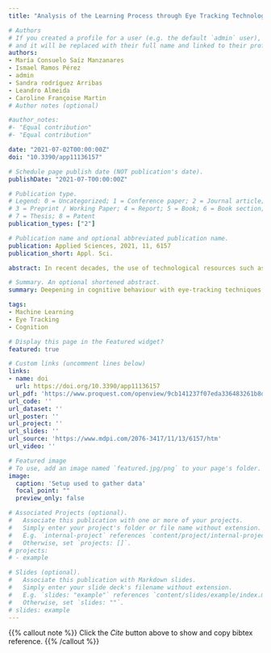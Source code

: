 ```yaml
---
title: "Analysis of the Learning Process through Eye Tracking Technology and Feature Selection Techniques"

# Authors
# If you created a profile for a user (e.g. the default `admin` user), write the username (folder name) here 
# and it will be replaced with their full name and linked to their profile.
authors:
- María Consuelo Saíz Manzanares
- Ismael Ramos Pérez
- admin
- Sandra rodríguez Arribas
- Leandro Almeida
- Caroline Françoise Martin
# Author notes (optional)

#author_notes:
#- "Equal contribution"
#- "Equal contribution"

date: "2021-07-02T00:00:00Z"
doi: "10.3390/app11136157"

# Schedule page publish date (NOT publication's date).
publishDate: "2021-07-T00:00:00Z"

# Publication type.
# Legend: 0 = Uncategorized; 1 = Conference paper; 2 = Journal article;
# 3 = Preprint / Working Paper; 4 = Report; 5 = Book; 6 = Book section;
# 7 = Thesis; 8 = Patent
publication_types: ["2"]

# Publication name and optional abbreviated publication name.
publication: Applied Sciences, 2021, 11, 6157
publication_short: Appl. Sci.

abstract: In recent decades, the use of technological resources such as the eye tracking methodology is providing cognitive researchers with important tools to better understand the learning process. However, the interpretation of the metrics requires the use of supervised and unsupervised learning techniques. The main goal of this study was to analyse the results obtained with the eye tracking methodology by applying statistical tests and supervised and unsupervised machine learning techniques, and to contrast the effectiveness of each one. The parameters of fixations, saccades, blinks and scan path, and the results in a puzzle task were found. The statistical study concluded that no significant differences were found between participants in solving the crossword puzzle task; significant differences were only detected in the parameters saccade amplitude minimum and saccade velocity minimum. On the other hand, this study, with supervised machine learning techniques, provided possible features for analysis, some of them different from those used in the statistical study. Regarding the clustering techniques, a good fit was found between the algorithms used (k-means ++, fuzzy k-means and DBSCAN). These algorithms provided the learning profile of the participants in three types (students over 50 years old; and students and teachers under 50 years of age). Therefore, the use of both types of data analysis is considered complementary.

# Summary. An optional shortened abstract.
summary: Deepening in cognitive behaviour with eye-tracking techniques and Machine Learning analysis.

tags:
- Machine Learning
- Eye Tracking
- Cognition

# Display this page in the Featured widget?
featured: true

# Custom links (uncomment lines below)
links:
- name: doi
  url: https://doi.org/10.3390/app11136157
url_pdf: 'https://www.proquest.com/openview/9cb141237f07eda336483261b8dd6160/1?pq-origsite=gscholar&cbl=2032433'
url_code: ''
url_dataset: ''
url_poster: ''
url_project: ''
url_slides: ''
url_source: 'https://www.mdpi.com/2076-3417/11/13/6157/htm'
url_video: ''

# Featured image
# To use, add an image named `featured.jpg/png` to your page's folder. 
image:
  caption: 'Setup used to gather data'
  focal_point: ""
  preview_only: false

# Associated Projects (optional).
#   Associate this publication with one or more of your projects.
#   Simply enter your project's folder or file name without extension.
#   E.g. `internal-project` references `content/project/internal-project/index.md`.
#   Otherwise, set `projects: []`.
# projects:
# - example

# Slides (optional).
#   Associate this publication with Markdown slides.
#   Simply enter your slide deck's filename without extension.
#   E.g. `slides: "example"` references `content/slides/example/index.md`.
#   Otherwise, set `slides: ""`.
# slides: example
---
```


{{% callout note %}}
Click the *Cite* button above to show and copy bibtex reference.
{{% /callout %}}


